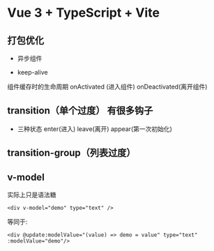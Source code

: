 # Vue 3 + TypeScript + Vite

## 打包优化

* 异步组件

* keep-alive

组件缓存时的生命周期 onActivated (进入组件)  onDeactivated(离开组件)

## transition（单个过度） 有很多钩子

* 三种状态 enter(进入) leave(离开) appear(第一次初始化)

## transition-group（列表过度）


## v-model

实际上只是语法糖

`<div v-model="demo" type="text" />`

等同于:

`<div @update:modelValue="(value) => demo = value" type="text" :modelValue="demo"/>`
